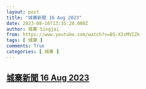 ```yaml
---
layout: post
title: "城寨新聞 16 Aug 2023"
date: 2023-08-16T13:35:28.000Z
author: 城寨 Singjai
from: https://www.youtube.com/watch?v=BS-X2zMVIZk
tags: [ 城寨 ]
comments: True
categories: [ 城寨 ]
---
```

<!--1692192928000-->
[城寨新聞 16 Aug 2023](https://www.youtube.com/watch?v=BS-X2zMVIZk)
------

<div>

</div>
